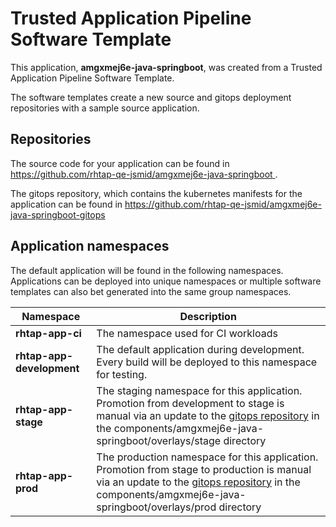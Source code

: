 # Trusted Application Pipeline Software Template

This application, **amgxmej6e-java-springboot**, was created from a Trusted Application Pipeline Software Template.

The software templates create a new source and gitops deployment repositories with a sample source application. 

## Repositories

The source code for your application can be found in [https://github.com/rhtap-qe-jsmid/amgxmej6e-java-springboot ](https://github.com/rhtap-qe-jsmid/amgxmej6e-java-springboot ).
 
The gitops repository, which contains the kubernetes manifests for the application can be found in 
[https://github.com/rhtap-qe-jsmid/amgxmej6e-java-springboot-gitops ](https://github.com/rhtap-qe-jsmid/amgxmej6e-java-springboot-gitops ) 

## Application namespaces 

The default application will be found in the following namespaces. Applications can be deployed into unique namespaces or multiple software templates can also bet generated into the same group namespaces.  

|  Namespace   |  Description   |  
| -------- | -------- |
| **rhtap-app-ci** | The namespace used for CI workloads |
| **rhtap-app-development** | The default application during development. Every build will be deployed to this namespace for testing. |
| **rhtap-app-stage** | The staging namespace for this application. Promotion from development to stage is manual via an update to the [gitops repository](https://github.com/rhtap-qe-jsmid/amgxmej6e-java-springboot-gitops ) in the components/amgxmej6e-java-springboot/overlays/stage directory |
| **rhtap-app-prod** | The production namespace for this application. Promotion from stage to production is manual via an update to the [gitops repository](https://github.com/rhtap-qe-jsmid/amgxmej6e-java-springboot-gitops ) in the components/amgxmej6e-java-springboot/overlays/prod directory |